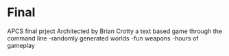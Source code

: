 # Final
APCS final prject Architected by Brian Crotty
a text based game through the command line
-randomly generated worlds
-fun weapons
-hours of gameplay
